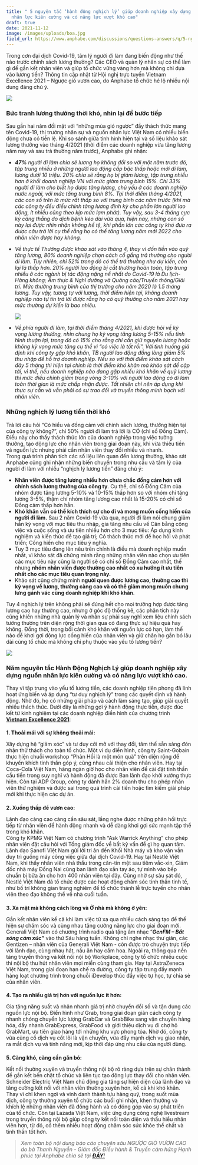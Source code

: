 ```yaml
---
title: " 5 nguyên tắc ‘hành động nghịch lý’ giúp doanh nghiệp xây dựng nguồn
  nhân lực kiên cường và có năng lực vượt khó cao"
draft: true
date: 2021-11-12
image: /images/uploads/boa.jpg
field_url: https://www.anphabe.com/discussions/questions-answers/q/5-nguyen-tac-hanh-dong-nghich-ly-giup-doanh-nghiep-xay-dung-nguon-nhan-luc-kien-cuong-nang-luc-vuot-kho-cao/40508/answer
---
```



Trong cơn đại dịch Covid-19, tâm lý người đi làm đang biến động như thế nào trước chính sách lương thưởng? Các CEO và quản lý nhân sự có thể làm gì để gắn kết nhân viên và giúp tổ chức vững vàng hơn mà không chỉ dựa vào lương tiền? Thông tin cập nhật từ Hội nghị trực tuyến Vietnam Excellence 2021 – Ngược gió vươn cao, do Anphabe tổ chức hé lộ nhiều nội dung đáng chú ý. 

![](/images/uploads/boa.jpg)

### **Bức tranh lương thưởng thời khó, nhìn lại để bước tiếp**


Sau gần hai năm đối mặt với “những mùa gió ngược” đầy thách thức mang tên Covid-19, thị trường nhân sự và nguồn nhân lực Việt Nam có nhiều biến động chưa có tiền lệ. Khi so sánh giữa tình hình hiện tại và số liệu khảo sát lương thưởng vào tháng 4/2021 (thời điểm các doanh nghiệp vừa tăng lương năm nay và sau trả thưởng năm trước), Anphabe ghi nhận:

* ***47%** người đi làm chia sẻ lương họ không đổi so với một năm trước đó, tập trung nhiều ở những người lao động cấp bậc thấp hoặc mới đi làm, lương dưới 10 triệu. 20% chia sẻ rằng họ bị giảm lương, tập trung nhiều hơn ở khối doanh nghiệp VN với mức giảm trung bình 15%. Chỉ 33% người đi làm cho biết họ được tăng lương, chủ yếu ở các doanh nghiệp nước ngoài, với mức tăng trung bình 8%. Tại thời điểm tháng 4/2021, các con số trên là mức rất thấp so với trung bình các năm trước (khi mà các công ty đều điều chỉnh tăng lương định kỳ cho phần lớn người lao động, ít nhiều cũng theo kịp mức lạm phát). Tuy vậy, sau 3-4 tháng cực kỳ căng thẳng do dịch bệnh kéo dài vừa qua, hiện nay, những con số này lại được nhìn nhận không hề tệ, khi phần lớn các công ty khó đưa ra được câu trả lời cụ thể rằng họ có thể tăng lương năm mới 2022 cho nhân viên được hay không.*


* *Về thực tế Thưởng được khảo sát vào tháng 4, thay vì dồn tiền vào quỹ tăng lương, 80% doanh nghiệp chọn cách cố gắng trả thưởng cho người đi làm. Tuy nhiên, chỉ 52% trong đó có thể trả thưởng như dự kiến, còn lại là thấp hơn. 20% người lao động bị cắt thưởng hoàn toàn, tập trung nhiều ở các ngành bị tác động nặng nề nhất do Covid-19 là Du lịch-Hàng không; Ẩm thực & Nghỉ dưỡng và Quảng cáo/Truyền thông/Giải trí. Mức thưởng trung bình của thị trường cho năm 2020 là 1.5 tháng lương. Tuy vậy, tương tự với lương, thời điểm hiện tại, không doanh nghiệp nào tự tin trả lời được rằng họ có quỹ thưởng cho năm 2021 hay mức thưởng dự kiến là bao nhiêu.* 

  ![](/images/uploads/vne-summit-3-.jpg)
* *Về phía người đi làm, tại thời điểm tháng 4/2021, khi được hỏi về kỳ vọng lương thưởng, nhìn chung họ kỳ vọng tăng lương 5-15% nếu tình hình thuận lợi, trong đó có 15% cho rằng chỉ cần giữ nguyên lương hoặc không kỳ vọng mức tăng cụ thể vì “có việc là tốt rồi”. Với tình huống giả định khi công ty gặp khó khăn, TB người lao động đồng lòng giảm 5% thu nhập để hỗ trợ doanh nghiệp. Nếu so với thời điểm khảo sát cách đây 5 tháng thì hiện tại chính là thời điểm khó khăn mà khảo sát đề cập tới, vì thế, nếu doanh nghiệp nào đang gặp nhiều khó khăn về quỹ lương thì mức điều chỉnh giảm trong vòng 3-10% với người lao động có đi làm toàn thời gian là mức chấp nhận được. Tất nhiên chỉ nên áp dụng khi thực sự cần và vẫn phải có sự trao đổi và truyền thông minh bạch với nhân viên.*

### **Những nghịch lý lương tiền thời khó** 

Trả lời câu hỏi “Có hiểu và đồng cảm với chính sách lương, thưởng hiện tại của công ty không?”, chỉ 50% người đi làm trả lời là CÓ (chỉ số Đồng Cảm). Điều này cho thấy thách thức lớn của doanh nghiệp trong việc tưởng thưởng, tạo động lực cho nhân viên trong giai đoạn này, khi vừa thiếu tiền và nguồn lực nhưng phải cần nhân viên thay đổi nhiều và nhanh.\
Trong quá trình phân tích các số liệu liên quan đến lương thưởng, khảo sát Anphabe cũng ghi nhận những biến chuyển trong nhu cầu và tâm lý của người đi làm với nhiều “nghịch lý lương tiền” đáng chú ý:

* **Nhân viên được tăng lương nhiều hơn chưa chắc đồng cảm hơn với chính sách lương thưởng của công ty**. Cụ thể, chỉ số Đồng Cảm của nhóm được tăng lương 5-10% và 10-15% thấp hơn so với nhóm chỉ tăng lương 3-5%, thậm chí nhóm tăng lương cao nhất là 15-20% có chỉ số Đồng cảm thấp hơn hẳn.  
* **Khó khăn vẫn có thể kích thích sự cho đi và mong muốn cống hiến của người đi làm.** Sau 2 năm Covid-19 vừa qua, người đi làm nói chung giảm hẳn kỳ vọng với mục tiêu thu nhập, gia tăng nhu cầu về Cân bằng công việc và cuộc sống và ưu tiên nhiều hơn cho 3 mục tiêu: Áp dụng kinh nghiệm và kiến thức để tạo giá trị; Có thách thức mới để học hỏi và phát triển; Cống hiến cho mục tiêu ý nghĩa. 
* Tuy 3 mục tiêu đang lên nêu trên chính là điều mà doanh nghiệp muốn nhất, vì khảo sát đã chứng minh rằng những nhân viên nào chọn ưu tiên các mục tiêu này cũng là người sẽ có chỉ số Đồng Cảm cao nhất, thế nhưng **nhóm nhân viên được thưởng cao nhất có xu hướng ít ưu tiên nhất cho các mục tiêu quan trọng này.**
* Khảo sát cũng chứng minh **người quen được lương cao, thưởng cao thì kỳ vọng về lương, thưởng càng cao và có thể giảm mong muốn chung lưng gánh vác cùng doanh nghiệp khi khó khăn**.

Tuy 4 nghịch lý trên không phải sẽ đúng hết cho mọi trường hợp được tăng lương cao hay thưởng cao, nhưng ở góc độ thống kê, các phân tích này cũng khiến những nhà quản lý và nhân sự phải suy nghĩ xem liệu chính sách tưởng thưởng trên diện rộng thời gian qua có đang thực sự hiệu quả hay không. Đồng thời, trong bối cảnh khó khăn với nguồn lực có hạn, làm thế nào để khơi gợi động lực cống hiến của nhân viên và giữ chân họ gắn bó lâu dài cùng tổ chức mà không chỉ phụ thuộc vào yếu tố lương tiền?

![](/images/uploads/vne-2021-1-.jpg)

### **Năm nguyên tắc Hành Động Nghịch Lý giúp doanh nghiệp xây dựng nguồn nhân lực kiên cường và có năng lực vượt khó cao.**

Thay vì tập trung vào yếu tố lương tiền, các doanh nghiệp tiên phong đã linh hoạt ứng biến và áp dụng “tư duy nghịch lý” trong các quyết định và hành động. Nhờ đó, họ có những giải pháp và cách làm sáng tạo, giúp giải quyết nhiều thách thức. Dưới đây là những gợi ý hành động thực tiễn, được đúc kết từ kinh nghiệm tại các doanh nghiệp điển hình của chương trình **[Vietnam Excellence 2021](https://vietnamexcellence.vn/index.html)**: 

#### 
**1. Thoải mái với sự không thoải mái:** 

Xây dựng hệ “giảm xóc” và tư duy cởi mở với thay đổi, tâm thế sẵn sàng đón nhận thử thách cho toàn tổ chức. 
Một ví dụ điển hình, công ty Saint-Gobain thực hiện chuỗi workshop “Phản Hồi là một món quà” trên diện rộng để khuyến khích tinh thần góp ý, cùng nhau cải thiện cho nhân viên. Hay tại Coca-Cola Việt Nam, hàng ngàn giờ học cho nhân viên để cài đặt tinh thần cầu tiến trong suy nghĩ và hành động đã được Ban lãnh đạo khởi xướng thực hiện. Còn tại ADP Group, công ty dành hẳn 2% doanh thu cho phép nhân viên thử nghiệm và được sai trong quá trình cải tiến hoặc tìm kiếm giải pháp mới khi thực hiện các dự án.

#### 
**2. Xuống thấp để vươn cao:** 

Lãnh đạo càng cao càng cần sâu sát, lắng nghe được những phản hồi trực tiếp từ nhân viên để hành động nhanh và dễ dàng khơi gợi sức mạnh tập thể trong khó khăn.\
Công ty KPMG Việt Nam có chương trình “Ask Warrick Anything” cho phép nhân viên đặt câu hỏi với Tổng giám đốc về bất kỳ vấn đề gì họ quan tâm. Lãnh đạo Sanofi Việt Nam gửi lời tri ân đến Khối Nhà máy và kho vận vẫn duy trì guồng máy công việc giữa đại dịch Covid-19. Hay tại Nestlé Việt Nam, khi thấy nhân viên nhà thầu trong căn-tin mệt sau tiêm vắc-xin, Giám đốc nhà máy Đồng Nai cùng ban lãnh đạo xắn tay áo, tự mình vào bếp chuẩn bị bữa ăn cho hơn 400 nhân viên tại đây. Cũng nhờ sự sâu sát đó, Nestlé Việt Nam đã tổ chức được các hoạt động chăm sóc tinh thần tinh tế, như bố trí không gian trang nghiêm để tổ chức thánh lễ trực tuyến cho nhân viên theo đạo không thể về nhà cuối tuần.

#### 
**3. Xa mặt mà không cách lòng và Ở nhà mà không ở yên:** 

Gắn kết nhân viên kể cả khi làm việc từ xa qua nhiều cách sáng tạo để thể hiện sự chăm sóc và cùng nhau tăng cường năng lực cho giai đoạn mới. 
Generali Việt Nam có chương trình radio quà tặng âm nhạc “***GenFM – Bắt sóng cảm xúc”*** vào thứ Sáu hàng tuần. Không chỉ nghe nhạc thư giãn, các Gentizen – nhân viên của Generali Việt Nam - còn được trò chuyện trực tiếp với lãnh đạo, cùng nhau hát, nấu ăn hay cắm hoa. Ngoài ra, thông qua nền tảng truyền thông và kết nối nội bộ Workplace, công ty tổ chức nhiều cuộc thi nội bộ thu hút nhân viên mọi miền cùng tham gia. Hay tại AstraZeneca Việt Nam, trong giai đoạn hạn chế ra đường, công ty tập trung đẩy mạnh hàng loạt chương trình trong chuỗi iDevelop thúc đẩy việc tự học, tự chia sẻ của nhân viên.

#### 
**4. Tạo ra nhiều giá trị hơn với nguồn lực ít hơn:** 

Gia tăng năng suất và nhân nhanh giá trị nhờ chuyển đổi số và tận dụng các nguồn lực nội bộ. Điển hình như Grab, trong giai đoạn giãn cách công ty nhanh chóng chuyển lực lượng GrabCar và GrabBike sang vận chuyển hàng hóa, đẩy nhanh GrabExpress, GrabFood và giới thiệu dịch vụ đi chợ hộ GrabMart, ưu tiên giao hàng tới những khu vực phong tỏa. Nhờ đó, công ty vừa củng cố dịch vụ cốt lõi là vận chuyển, vừa đẩy mạnh dịch vụ giao nhận, ra mắt dịch vụ và tính năng mới, kịp thời đáp ứng nhu cầu của người dùng. 

#### 
**5. Càng khó, càng cần gắn bó:** 

Kết nối thường xuyên và truyền thông nội bộ rõ ràng dựa trên sự chân thành để gắn kết bền chặt tổ chức và liên tục tạo động lực thay đổi cho nhân viên.\
Schneider Electric Việt Nam chủ động gia tăng sự hiện diện của lãnh đạo và tăng cường kết nối với nhân viên thường xuyên hơn, kể cả khi khó khăn. Thay vì chỉ khen ngợi và vinh danh thành tựu hàng quý, trong suốt mùa dịch, công ty thường xuyên tổ chức các buổi ghi nhận, khen thưởng và khích lệ những nhân viên đã đồng hành và có đóng góp vào sự phát triển của tổ chức. Còn tại Lazada Việt Nam, việc ứng dụng công nghệ livestream trong truyền thông nội bộ giúp công ty kết nối toàn diện và thấu hiểu nhân viên hơn, từ đó, có thêm nhiều hoạt động chăm sóc sức khỏe thể chất và tinh thần tốt hơn. 

> *Xem toàn bộ nội dung báo cáo chuyên sâu NGƯỢC GIÓ VƯƠN CAO do bà Thanh Nguyễn - Giám đốc Điều hành & Truyền cảm hứng Hạnh phúc tại Anphabe chia sẻ tại [**ĐÂY**!](https://www.youtube.com/watch?v=H2SL_92MGGw)*